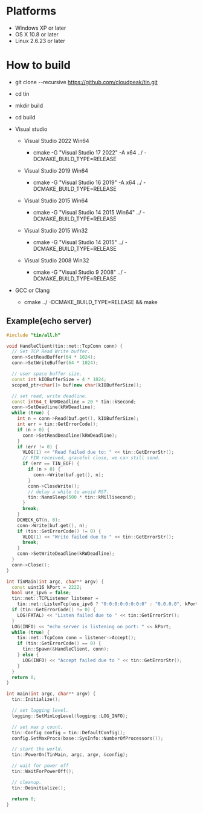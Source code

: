 
# Platforms
  +  Windows XP or later
  +  OS X 10.8 or later
  +  Linux 2.6.23 or later

# How to build
  + git clone --recursive https://github.com/cloudpeak/tin.git
  + cd tin
  + mkdir build
  + cd build
  + Visual studio
    + Visual Studio 2022 Win64
      + cmake -G "Visual Studio 17 2022" -A x64  ../ -DCMAKE_BUILD_TYPE=RELEASE
    + Visual Studio 2019 Win64
      + cmake -G "Visual Studio 16 2019" -A x64  ../ -DCMAKE_BUILD_TYPE=RELEASE

    + Visual Studio 2015 Win64
      + cmake -G "Visual Studio 14 2015 Win64" ../ -DCMAKE_BUILD_TYPE=RELEASE

    + Visual Studio 2015 Win32
      + cmake -G "Visual Studio 14 2015" ../ -DCMAKE_BUILD_TYPE=RELEASE

    + Visual Studio 2008 Win32
      + cmake -G "Visual Studio 9 2008" ../ -DCMAKE_BUILD_TYPE=RELEASE

  + GCC or Clang
    + cmake ../ -DCMAKE_BUILD_TYPE=RELEASE && make

## Example(echo server)
```c++
#include "tin/all.h"

void HandleClient(tin::net::TcpConn conn) {
  // Set TCP Read Write buffer.
  conn->SetReadBuffer(64 * 1024);
  conn->SetWriteBuffer(64 * 1024);

  // user space buffer size.
  const int kIOBufferSize = 4 * 1024;
  scoped_ptr<char[]> buf(new char[kIOBufferSize]);

  // set read, write deadline.
  const int64_t kRWDeadline = 20 * tin::kSecond;
  conn->SetDeadline(kRWDeadline);
  while (true) {
    int n = conn->Read(buf.get(), kIOBufferSize);
    int err = tin::GetErrorCode();
    if (n > 0) {
      conn->SetReadDeadline(kRWDeadline);
    }
    if (err != 0) {
      VLOG(1) << "Read failed due to: " << tin::GetErrorStr();
      // FIN received, graceful close, we can still send.
      if (err == TIN_EOF) {
        if (n > 0) {
          conn->Write(buf.get(), n);
        }
        conn->CloseWrite();
        // delay a while to avoid RST.
        tin::NanoSleep(500 * tin::kMillisecond);
      }
      break;
    }
    DCHECK_GT(n, 0);
    conn->Write(buf.get(), n);
    if (tin::GetErrorCode() != 0) {
      VLOG(1) << "Write failed due to " << tin::GetErrorStr();
      break;
    }
    conn->SetWriteDeadline(kRWDeadline);
  }
  conn->Close();
}

int TinMain(int argc, char** argv) {
  const uint16 kPort = 2222;
  bool use_ipv6 = false;
  tin::net::TCPListener listener =
    tin::net::ListenTcp(use_ipv6 ? "0:0:0:0:0:0:0:0" : "0.0.0.0", kPort);
  if (tin::GetErrorCode() != 0) {
    LOG(FATAL) << "Listen failed due to " << tin::GetErrorStr();
  }
  LOG(INFO) << "echo server is listening on port: " << kPort;
  while (true) {
    tin::net::TcpConn conn = listener->Accept();
    if (tin::GetErrorCode() == 0) {
      tin::Spawn(&HandleClient, conn);
    } else {
      LOG(INFO) << "Accept failed due to " << tin::GetErrorStr();
    }
  }
  return 0;
}

int main(int argc, char** argv) {
  tin::Initialize();

  // set logging level.
  logging::SetMinLogLevel(logging::LOG_INFO);

  // set max p count.
  tin::Config config = tin::DefaultConfig();
  config.SetMaxProcs(base::SysInfo::NumberOfProcessors());

  // start the world.
  tin::PowerOn(TinMain, argc, argv, &config);

  // wait for power off
  tin::WaitForPowerOff();

  // cleanup.
  tin::Deinitialize();

  return 0;
}


```
